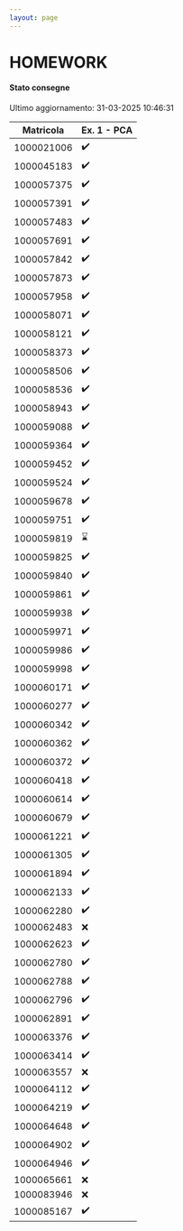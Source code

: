 ```yaml
---
layout: page
---
```


# HOMEWORK

#### Stato consegne

Ultimo aggiornamento: 31-03-2025 10:46:31

| Matricola | Ex. 1 - PCA |
| --- | --- |
| 1000021006 |:heavy_check_mark:|
| 1000045183 |:heavy_check_mark:|
| 1000057375 |:heavy_check_mark:|
| 1000057391 |:heavy_check_mark:|
| 1000057483 |:heavy_check_mark:|
| 1000057691 |:heavy_check_mark:|
| 1000057842 |:heavy_check_mark:|
| 1000057873 |:heavy_check_mark:|
| 1000057958 |:heavy_check_mark:|
| 1000058071 |:heavy_check_mark:|
| 1000058121 |:heavy_check_mark:|
| 1000058373 |:heavy_check_mark:|
| 1000058506 |:heavy_check_mark:|
| 1000058536 |:heavy_check_mark:|
| 1000058943 |:heavy_check_mark:|
| 1000059088 |:heavy_check_mark:|
| 1000059364 |:heavy_check_mark:|
| 1000059452 |:heavy_check_mark:|
| 1000059524 |:heavy_check_mark:|
| 1000059678 |:heavy_check_mark:|
| 1000059751 |:heavy_check_mark:|
| 1000059819 |:hourglass:|
| 1000059825 |:heavy_check_mark:|
| 1000059840 |:heavy_check_mark:|
| 1000059861 |:heavy_check_mark:|
| 1000059938 |:heavy_check_mark:|
| 1000059971 |:heavy_check_mark:|
| 1000059986 |:heavy_check_mark:|
| 1000059998 |:heavy_check_mark:|
| 1000060171 |:heavy_check_mark:|
| 1000060277 |:heavy_check_mark:|
| 1000060342 |:heavy_check_mark:|
| 1000060362 |:heavy_check_mark:|
| 1000060372 |:heavy_check_mark:|
| 1000060418 |:heavy_check_mark:|
| 1000060614 |:heavy_check_mark:|
| 1000060679 |:heavy_check_mark:|
| 1000061221 |:heavy_check_mark:|
| 1000061305 |:heavy_check_mark:|
| 1000061894 |:heavy_check_mark:|
| 1000062133 |:heavy_check_mark:|
| 1000062280 |:heavy_check_mark:|
| 1000062483 |:x:|
| 1000062623 |:heavy_check_mark:|
| 1000062780 |:heavy_check_mark:|
| 1000062788 |:heavy_check_mark:|
| 1000062796 |:heavy_check_mark:|
| 1000062891 |:heavy_check_mark:|
| 1000063376 |:heavy_check_mark:|
| 1000063414 |:heavy_check_mark:|
| 1000063557 |:x:|
| 1000064112 |:heavy_check_mark:|
| 1000064219 |:heavy_check_mark:|
| 1000064648 |:heavy_check_mark:|
| 1000064902 |:heavy_check_mark:|
| 1000064946 |:heavy_check_mark:|
| 1000065661 |:x:|
| 1000083946 |:x:|
| 1000085167 |:heavy_check_mark:|
